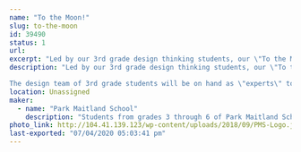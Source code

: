 ```yaml
---
name: "To the Moon!"
slug: to-the-moon
id: 39490
status: 1
url: 
excerpt: "Led by our 3rd grade design thinking students, our \"To the Moon!\" booth will invite attendees to take part in some out of this world science! Students will provide 4 separate \"space\" missions all in one booth! Attendees will have the opportunity to make, take, and launch a bottle rocket, build catapults to defend the \"moon\" from an invasion, design and sew some stuffed space figures, and have their bottle rockets take a return flight back to earth on a zip-line race."
description: "Led by our 3rd grade design thinking students, our \"To the Moon!\" booth will invite attendees to take part in some out of this world science! Students will provide 4 separate \"space\" missions all in one booth! Attendees will have the opportunity to make, take, and launch a bottle rocket, build catapults to defend the \"moon\" from an invasion, design and sew some stuffed space figures, and have their bottle rockets take a return flight back to earth on a zip-line race.

The design team of 3rd grade students will be on hand as \"experts\" to guide you through each experience and answer any questions regarding the making of our exhibit!"
location: Unassigned
maker:
  - name: "Park Maitland School"
    description: "Students from grades 3 through 6 of Park Maitland School take part in programmed Design Thinking classes twice a week. In their newly renovated Maker Space, students hone their 21st Century Skills of collaboration, problem solving, creativity, and critical thinking through project based learning. Students are encouraged to tinker and are taught the design process through different modes and hands-on learning experiences. Science, technology, engineering, the arts, and math all play a role in their learning! Students further share their learning to authentic audiences through showcases, hands-on exhibits, and by creating learning experiences for others."
photo_link: http://104.41.139.123/wp-content/uploads/2018/09/PMS-Logo.jpg
last-exported: "07/04/2020 05:03:41 pm"
---
```

